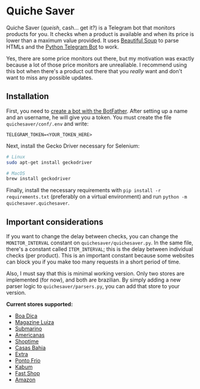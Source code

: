# Quiche Saver

Quiche Saver (_queish_, cash... get it?) is a Telegram bot that monitors products
for you. It checks when a product is available and when its price is lower than a
maximum value provided. It uses [Beautiful Soup](https://www.crummy.com/software/BeautifulSoup/)
to parse HTMLs and the [Python Telegram Bot](https://python-telegram-bot.readthedocs.io/en/stable/)
to work.

Yes, there are some price monitors out there, but my motivation was exactly because
a lot of those price monitors are unrealiable. I recommend using this bot when
there's a product out there that you _really_ want and don't want to miss any
possible updates.

## Installation

First, you need to [create a bot with the BotFather](https://core.telegram.org/bots#creating-a-new-bot).
After setting up a name and an username, he will give you a token. You must create
the file `quichesaver/conf/.env` and write:

```
TELEGRAM_TOKEN=<YOUR_TOKEN_HERE>
```

Next, install the Gecko Driver necessary for Selenium:

```bash
# Linux
sudo apt-get install geckodriver

# MacOS
brew install geckodriver
```

Finally, install the necessary requirements with `pip install -r requirements.txt`
(preferably on a virtual environment) and run `python -m quichesaver.quichesaver`.

## Important considerations

If you want to change the delay between checks, you can change the `MONITOR_INTERVAL`
constant on `quichesaver/quichesaver.py`. In the same file, there's a constant called
`ITEM_INTERVAL`; this is the delay between individual checks (per product). This is
an important constant because some websites can block you if you make too many requests
in a short period of time.

Also, I must say that this is minimal working version. Only two stores are implemented
(for now), and both are brazilian. By simply adding a new parser logic to
`quichesaver/parsers.py`, you can add that store to your version.

**Current stores supported:**
- [Boa Dica](https://www.boadica.com.br/)
- [Magazine Luiza](https://www.magazineluiza.com.br/)
- [Submarino](https://www.submarino.com.br/)
- [Americanas](https://www.americanas.com.br/)
- [Shoptime](https://www.shoptime.com.br/)
- [Casas Bahia](https://www.casasbahia.com.br/)
- [Extra](https://www.extra.com.br/)
- [Ponto Frio](https://www.pontofrio.com.br/)
- [Kabum](https://www.kabum.com.br/)
- [Fast Shop](https://www.fastshop.com.br/)
- [Amazon](https://www.amazon.com.br/)
